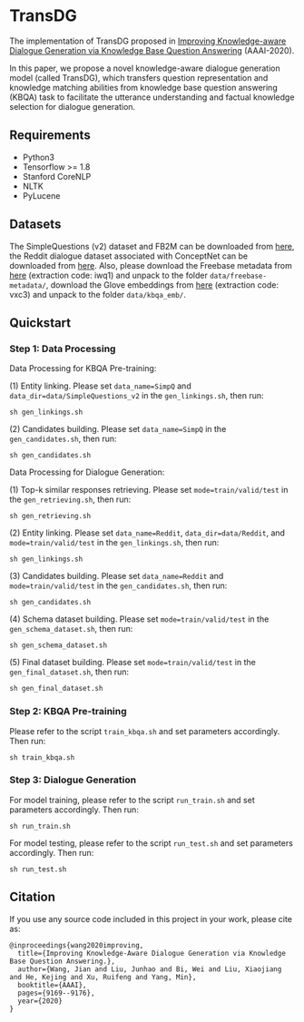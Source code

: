 # TransDG

The implementation of TransDG proposed in [Improving Knowledge-aware Dialogue Generation via Knowledge Base Question Answering](https://arxiv.org/pdf/1912.07491.pdf) (AAAI-2020). 

In this paper, we propose a novel knowledge-aware dialogue generation model (called TransDG), which transfers question representation and knowledge matching abilities from knowledge base question answering (KBQA) task to facilitate the utterance understanding and factual knowledge selection for dialogue generation.

## Requirements
* Python3
* Tensorflow >= 1.8
* Stanford CoreNLP
* NLTK
* PyLucene

## Datasets

The SimpleQuestions (v2) dataset and FB2M can be downloaded from [here](https://research.fb.com/downloads/babi/), the Reddit dialogue dataset associated with ConceptNet can be downloaded from [here](http://coai.cs.tsinghua.edu.cn/hml/dataset/#commonsense). Also, please download the Freebase metadata from [here](https://pan.baidu.com/s/1MauWDI5NY23J_5FKUOGHaw) (extraction code: iwq1) and unpack to the folder `data/freebase-metadata/`, download the Glove embeddings from [here](https://pan.baidu.com/s/1ekrkqxuLhSMfqHELxLOJnA) (extraction code: vxc3) and unpack to the folder `data/kbqa_emb/`.

## Quickstart

### Step 1: Data Processing

Data Processing for KBQA Pre-training:

(1) Entity linking. Please set `data_name=SimpQ` and `data_dir=data/SimpleQuestions_v2` in the `gen_linkings.sh`, then run:
```
sh gen_linkings.sh
```
(2) Candidates building. Please set `data_name=SimpQ` in the `gen_candidates.sh`, then run:
```
sh gen_candidates.sh
```

Data Processing for Dialogue Generation:

(1) Top-k similar responses retrieving. Please set `mode=train/valid/test` in the `gen_retrieving.sh`, then run:
```
sh gen_retrieving.sh
```

(2) Entity linking. Please set `data_name=Reddit`, `data_dir=data/Reddit`, and `mode=train/valid/test` in the `gen_linkings.sh`, then run:
```
sh gen_linkings.sh
```
(3) Candidates building. Please set `data_name=Reddit` and `mode=train/valid/test` in the `gen_candidates.sh`, then run:
```
sh gen_candidates.sh
```

(4) Schema dataset building. Please set `mode=train/valid/test` in the `gen_schema_dataset.sh`, then run:
```
sh gen_schema_dataset.sh
```

(5) Final dataset building. Please set `mode=train/valid/test` in the `gen_final_dataset.sh`, then run:
```
sh gen_final_dataset.sh
```

### Step 2: KBQA Pre-training

Please refer to the script `train_kbqa.sh` and set parameters accordingly. Then run:
```
sh train_kbqa.sh
```

### Step 3: Dialogue Generation

For model training, please refer to the script `run_train.sh` and set parameters accordingly. Then run:
```
sh run_train.sh
```
For model testing, please refer to the script `run_test.sh` and set parameters accordingly. Then run:
```
sh run_test.sh
```

## Citation
If you use any source code included in this project in your work, please cite as:
```
@inproceedings{wang2020improving,
  title={Improving Knowledge-Aware Dialogue Generation via Knowledge Base Question Answering.},
  author={Wang, Jian and Liu, Junhao and Bi, Wei and Liu, Xiaojiang and He, Kejing and Xu, Ruifeng and Yang, Min},
  booktitle={AAAI},
  pages={9169--9176},
  year={2020}
}
```